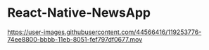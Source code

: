 # React-Native-NewsApp

https://user-images.githubusercontent.com/44566416/119253776-74ee8800-bbbb-11eb-8051-fef797df0677.mov


